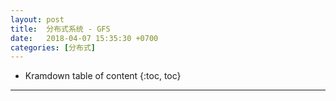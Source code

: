 ```yaml
---
layout: post
title:  分布式系统 - GFS
date:   2018-04-07 15:35:30 +0700
categories: [分布式]
---
```


* Kramdown table of content
{:toc, toc}

----------------

